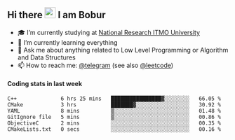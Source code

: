 ## Hi there <img src="https://media.giphy.com/media/hvRJCLFzcasrR4ia7z/giphy.gif" width="25px"> I am Bobur

- :mortar_board: I’m currently studying at [National Research ITMO University](https://itmo.ru/)
- :seedling: I’m currently learning everything
- :speech_balloon: Ask me about anything related to Low Level Programming or Algorithm and Data Structures
- :mailbox: How to reach me: [@telegram](https://t.me/bobur_zakirov) (see also [@leetcode](https://leetcode.com/insanis/))      

#### Coding stats in last week

<!--START_SECTION:waka-->

```text
C++              6 hrs 25 mins   ████████████████▓░░░░░░░░   66.05 %
CMake            3 hrs           ███████▓░░░░░░░░░░░░░░░░░   30.92 %
YAML             8 mins          ▒░░░░░░░░░░░░░░░░░░░░░░░░   01.48 %
GitIgnore file   5 mins          ▒░░░░░░░░░░░░░░░░░░░░░░░░   00.86 %
ObjectiveC       2 mins          ░░░░░░░░░░░░░░░░░░░░░░░░░   00.35 %
CMakeLists.txt   0 secs          ░░░░░░░░░░░░░░░░░░░░░░░░░   00.16 %
```

<!--END_SECTION:waka-->
